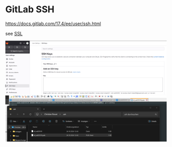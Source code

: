 # GitLab SSH
https://docs.gitlab.com/17.4/ee/user/ssh.html

see [SSL](ssh.md)

![alt text](image-1.png)
![alt text](image-2.png)